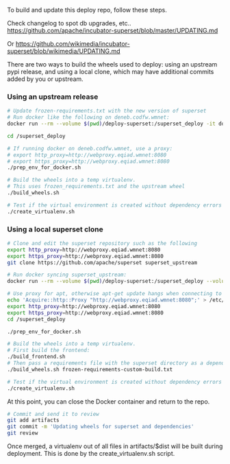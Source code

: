 To build and update this deploy repo, follow these steps.

Check changelog to spot db upgrades, etc..
https://github.com/apache/incubator-superset/blob/master/UPDATING.md

Or https://github.com/wikimedia/incubator-superset/blob/wikimedia/UPDATING.md

There are two ways to build the wheels used to deploy: using an upstream pypi release,
and using a local clone, which may have additional commits added by you or upstream.

### Using an upstream release

```sh
# Update frozen-requirements.txt with the new version of superset
# Run docker like the following on deneb.codfw.wmnet:
docker run --rm --volume $(pwd)/deploy-superset:/superset_deploy -it docker-registry.wikimedia.org/wikimedia-buster:latest bash

cd /superset_deploy

# If running docker on deneb.codfw.wmnet, use a proxy:
# export http_proxy=http://webproxy.eqiad.wmnet:8080
# export https_proxy=http://webproxy.eqiad.wmnet:8080
./prep_env_for_docker.sh

# Build the wheels into a temp virtualenv.
# This uses frozen_requirements.txt and the upstream wheel
./build_wheels.sh

# Test if the virtual environment is created without dependency errors
./create_virtualenv.sh
```

### Using a local superset clone

```sh
# Clone and edit the superset repository such as the following
export http_proxy=http://webproxy.eqiad.wmnet:8080
export https_proxy=http://webproxy.eqiad.wmnet:8080
git clone https://github.com/apache/superset superset_upstream

# Run docker syncing superset_upstream:
docker run --rm --volume $(pwd)/deploy-superset:/superset_deploy --volume $(pwd)/superset_upstream:/superset_upstream -it docker-registry.wikimedia.org/wikimedia-buster:latest bash

# Use proxy for apt, otherwise apt-get update hangs when connecting to security.debian.org:80
echo 'Acquire::http::Proxy "http://webproxy.eqiad.wmnet:8080";' > /etc/apt/apt.conf
export http_proxy=http://webproxy.eqiad.wmnet:8080
export https_proxy=http://webproxy.eqiad.wmnet:8080
cd /superset_deploy

./prep_env_for_docker.sh

# Build the wheels into a temp virtualenv.
# First build the frontend:
./build_frontend.sh
# Then pass a requirements file with the superset directory as a dependency:
./build_wheels.sh frozen-requirements-custom-build.txt

# Test if the virtual environment is created without dependency errors
./create_virtualenv.sh
```

At this point, you can close the Docker container and return to the repo.

```sh
# Commit and send it to review
git add artifacts
git commit -m 'Updating wheels for superset and dependencies'
git review
```

Once merged, a virtualenv out of all files in artifacts/$dist will be
built during deployment. This is done by the create_virtualenv.sh script.
